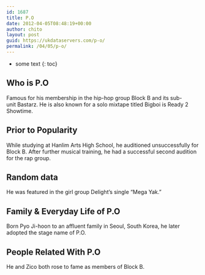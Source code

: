 ```yaml
---
id: 1687
title: P.O
date: 2012-04-05T08:48:19+00:00
author: chito
layout: post
guid: https://ukdataservers.com/p-o/
permalink: /04/05/p-o/
---
```


* some text
{: toc}
          
          
## Who is  P.O
                  
                  
                  
Famous for his membership in the hip-hop group Block B and its sub-unit Bastarz. He is also known for a solo mixtape titled Bigboi is Ready 2 Showtime.
                  
                
                
                
## Prior to Popularity 
                  
                  
                  
While studying at Hanlim Arts High School, he auditioned unsuccessfully for Block B. After further musical training, he had a successful second audition for the rap group.
                  
                
                
                
## Random data 
                  
                  
                  
He was featured in the girl group Delight&#8217;s single &#8220;Mega Yak.&#8221;
                  
                
                
                
## Family & Everyday Life of P.O
                  
                  
                  
Born Pyo Ji-hoon to an affluent family in Seoul, South Korea, he later adopted the stage name of P.O.
                  
                
                
                
## People Related With  P.O
                  
                  
                  
He and Zico both rose to fame as members of Block B.
                  
                
              
            
          
          
          
    
    
  
